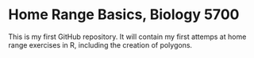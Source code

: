 # Home Range Basics, Biology 5700

This is my first GitHub repository. It will contain my first attemps at home range exercises in R, including the creation of polygons.